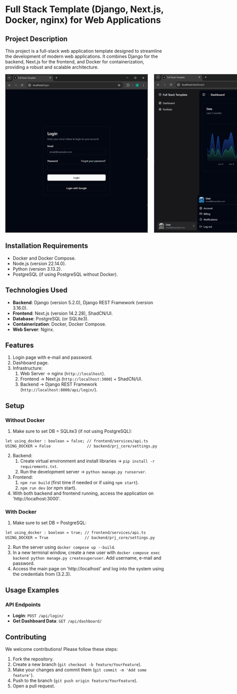 # Full Stack Template (Django, Next.js, Docker, nginx) for Web Applications

## Project Description
This project is a full-stack web application template designed to streamline the development of modern web applications. It combines Django for the backend, Next.js for the frontend, and Docker for containerization, providing a robust and scalable architecture.

<div style="display: flex; justify-content: space-between;">
    <img src="img/img_login.png" alt="Login Image" width="500" height="500" style="margin-right: 20px;">
    <img src="img/img_dashboard.png" alt="Dashboard Image" width="500" height="500">
</div>

## Installation Requirements
- Docker and Docker Compose.
- Node.js (version 22.14.0).
- Python (version 3.13.2).
- PostgreSQL (if using PostgreSQL without Docker).

## Technologies Used
- **Backend**: Django (version 5.2.0), Django REST Framework (version 3.16.0).
- **Frontend**: Next.js (version 14.2.28), ShadCN/UI.
- **Database**: PostgreSQL (or SQLite3).
- **Containerization**: Docker, Docker Compose.
- **Web Server**: Nginx.

## Features
1. Login page with e-mail and password.
2. Dashboard page.
3. Infrastructure:
    1. Web Server -> nginx (`http://localhost`).
    2. Frontend -> Next.js (`http://localhost:3000`) + ShadCN/UI.
    3. Backend -> Django REST Framework (`http://localhost:8000/api/login/`).

## Setup
### Without Docker
1. Make sure to set DB = SQLite3 (if not using PostgreSQL):
```
let using_docker : boolean = false; // frontend/services/api.ts
USING_DOCKER = False                // backend/prj_core/settings.py
```
2. Backend:
    1. Create virtual environment and install libraries -> `pip install -r requirements.txt`.
    2. Run the development server -> `python manage.py runserver`.
3. Frontend:
    1. `npm run build` (first time if needed or if using `npm start`).
    2. `npm run dev` (or npm start).
4. With both backend and frontend running, access the application on 'http://localhost:3000'.

### With Docker
1. Make sure to set DB = PostgreSQL:
```
let using_docker : boolean = true; // frontend/services/api.ts
USING_DOCKER = True                // backend/prj_core/settings.py
```
2. Run the server using `docker compose up --build`.
3. In a new terminal window, create a new user with `docker compose exec backend python manage.py createsuperuser`. Add username, e-mail and password.
4. Access the main page on 'http://localhost' and log into the system using the credentials from (3.2.3).

## Usage Examples
### API Endpoints
- **Login**: `POST /api/login/`
- **Get Dashboard Data**: `GET /api/dashboard/`

## Contributing
We welcome contributions! Please follow these steps:
1. Fork the repository.
2. Create a new branch (`git checkout -b feature/YourFeature`).
3. Make your changes and commit them (`git commit -m 'Add some feature'`).
4. Push to the branch (`git push origin feature/YourFeature`).
5. Open a pull request.
